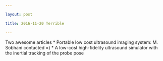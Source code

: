 ```yaml
---

layout: post

title: 2016-11-20 Terrible

---
```



Two awesome articles \* Portable low cost ultrasound imaging system: M.
Sobhani contacted =) \* A low-cost high-fidelity ultrasound simulator
with the inertial tracking of the probe pose

